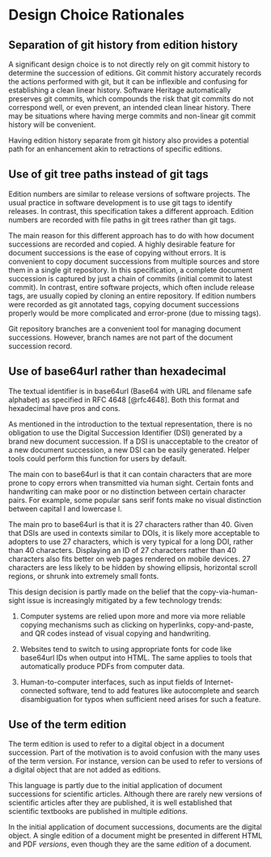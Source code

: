 
# Design Choice Rationales

## Separation of git history from edition history

A significant design choice is to not directly rely on git commit history
to determine the succession of editions.
Git commit history accurately records the actions performed with git, but it can be
inflexible and confusing for establishing a clean linear history. Software
Heritage automatically preserves git commits, which compounds the risk that git commits
do not correspond well, or even prevent, an intended clean linear history.
There may be situations where having merge commits and non-linear
git commit history will be convenient.

Having edition history separate from git history also provides a potential path
for an enhancement akin to retractions of specific editions.

## Use of git tree paths instead of git tags

Edition numbers are similar to release versions of software projects.
The usual practice in software development is to use git tags to identify releases.
In contrast, this specification takes a different approach. Edition numbers are
recorded with file paths in git trees rather than git tags.

The main reason for this different approach has to do with how document successions are
recorded and copied. A highly desirable feature for document successions is the ease of
copying without errors. It is
convenient to copy document successions from multiple sources and store them in a single
git repository. In this specification, a complete document succession is captured
by just a chain of commits (initial commit to latest commit).
In contrast, entire software projects, which often include release tags, are usually
copied by cloning an entire repository.
If edition numbers were recorded as git annotated tags, copying document successions
properly would be more complicated and error-prone (due to missing tags).

Git repository branches are a convenient tool for managing document successions.
However, branch names are not part of the document succession record.

## Use of base64url rather than hexadecimal

The textual identifier is in base64url (Base64 with URL and filename safe alphabet) as
specified in RFC 4648 [@rfc4648]. Both this format and hexadecimal have pros and cons.

As mentioned in the introduction to the textual representation, there is no obligation
to use the Digital Succession Identifier (DSI) generated by a brand new document
succession. If a DSI is unacceptable to the creator of a new document succession, a new
DSI can be easily generated. Helper tools could perform this function for users by
default.

The main con to base64url is that it can contain characters that are more prone to copy
errors when transmitted via human sight. Certain fonts and handwriting can make poor
or no distinction between certain character pairs. For example, some popular sans serif
fonts make no visual distinction between capital I and lowercase l.

The main pro to base64url is that it is 27 characters rather than 40.
Given that DSIs are used in contexts similar to DOIs, it is likely more acceptable to
adopters to use 27 characters, which is very typical for a long DOI, rather than 40
characters.
Displaying an ID of 27 characters rather than 40 characters also fits better on web
pages rendered on mobile devices. 27 characters are less likely to be hidden by showing
ellipsis, horizontal scroll regions, or shrunk into extremely small fonts.

This design decision is partly made on the belief that the copy-via-human-sight issue is
increasingly mitigated by a few technology trends:

1) Computer systems are relied upon more and more via more reliable copying mechanisms
such as clicking on hyperlinks, copy-and-paste, and QR codes instead of visual copying
and handwriting.

2) Websites tend to switch to using appropriate fonts for code like base64url IDs when
output into HTML. The same applies to tools that automatically produce PDFs from
computer data.

3) Human-to-computer interfaces, such as input fields of Internet-connected software,
tend to add features like autocomplete and search disambiguation for typos when
sufficient need arises for such a feature.

## Use of the term edition

The term edition is used to refer to a digital object in a document succession.
Part of the motivation is to avoid confusion with the many uses of the term version.
For instance, version can be used to refer to versions of a digital object that
are not added as editions.

This language is partly due to the initial application of document successions for
scientific articles. Although there are rarely
new versions of scientific articles after they are published, it is well established
that scientific textbooks are published in multiple *editions*.

In the initial application of document successions, documents are the digital object.
A single edition of a document might be presented in different HTML and PDF *versions*,
even though they are the same *edition* of a document.


